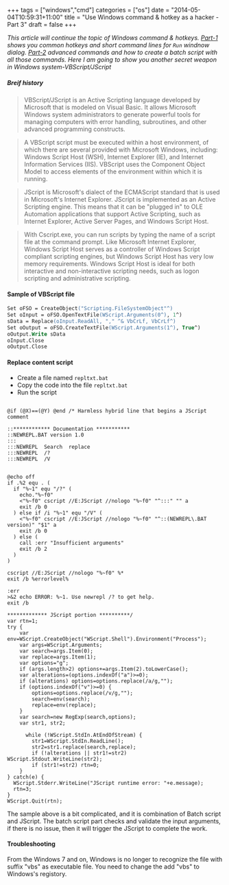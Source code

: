 +++
tags =  ["windows","cmd"]
categories = ["os"]
date = "2014-05-04T10:59:31+11:00"
title = "Use Windows command & hotkey as a hacker - Part 3"
draft = false
+++



*This article will continue the topic of Windows command & hotkeys. [Part-1](/blog/use-windows-command-hotkey-as-hacker-1) shows you common hotkeys and short command lines for `Run` windnow dialog. [Part-2](/os/use-windows-command-hotkey-as-hacker-2) advanced commands and how to create a batch script with all those commands. Here I am going to show you another secret weapon in Windows system-VBScript/JScript*

##### Breif history

> VBScript/JScript is an Active Scripting language developed by Microsoft that is modeled on Visual Basic. It allows Microsoft Windows system administrators to generate powerful tools for managing computers with error handling, subroutines, and other advanced programming constructs. 

> A VBScript script must be executed within a host environment, of which there are several provided with Microsoft Windows, including: Windows Script Host (WSH), Internet Explorer (IE), and Internet Information Services (IIS). VBScript uses the Component Object Model to access elements of the environment within which it is running.

> JScript is Microsoft's dialect of the ECMAScript standard that is used in Microsoft's Internet Explorer. JScript is implemented as an Active Scripting engine. This means that it can be "plugged in" to OLE Automation applications that support Active Scripting, such as Internet Explorer, Active Server Pages, and Windows Script Host.

> With Cscript.exe, you can run scripts by typing the name of a script file at the command prompt. Like Microsoft Internet Explorer, Windows Script Host serves as a controller of Windows Script compliant scripting engines, but Windows Script Host has very low memory requirements. Windows Script Host is ideal for both interactive and non-interactive scripting needs, such as logon scripting and administrative scripting.


#### Sample of VBScript file 

```ps
Set oFSO = CreateObject("Scripting.FileSystemObject"^)
Set oInput = oFSO.OpenTextFile(WScript.Arguments(0^), 1^)
sData = Replace(oInput.ReadAll, "," ^& VbCrLf, VbCrLf^)
Set oOutput = oFSO.CreateTextFile(WScript.Arguments(1^), True^)
oOutput.Write sData
oInput.Close
oOutput.Close

```

#### Replace content script

* Create a file named `repltxt.bat`
* Copy the code into the file `repltxt.bat`
* Run the script


```vbscript

@if (@X)==(@Y) @end /* Harmless hybrid line that begins a JScript comment

::************ Documentation ***********
::NEWREPL.BAT version 1.0
:::
:::NEWREPL  Search  replace
:::NEWREPL  /?
:::NEWREPL  /V


@echo off
if .%2 equ . (
  if "%~1" equ "/?" (
    echo."%~f0"
    <"%~f0" cscript //E:JScript //nologo "%~f0" "^:::" "" a
    exit /b 0
  ) else if /i "%~1" equ "/V" (
    <"%~f0" cscript //E:JScript //nologo "%~f0" "^::(NEWREPL\.BAT version)" "$1" a
    exit /b 0
  ) else (
    call :err "Insufficient arguments"
    exit /b 2
  )
)

cscript //E:JScript //nologo "%~f0" %*
exit /b %errorlevel%

:err
>&2 echo ERROR: %~1. Use newrepl /? to get help.
exit /b

************* JScript portion **********/
var rtn=1;
try {
    var env=WScript.CreateObject("WScript.Shell").Environment("Process");
    var args=WScript.Arguments;
    var search=args.Item(0);
    var replace=args.Item(1);
    var options="g";
    if (args.length>2) options+=args.Item(2).toLowerCase();
    var alterations=(options.indexOf("a")>=0);
    if (alterations) options=options.replace(/a/g,"");
    if (options.indexOf("v")>=0) {
        options=options.replace(/v/g,"");
        search=env(search);
        replace=env(replace);
    }
    var search=new RegExp(search,options);
    var str1, str2;

      while (!WScript.StdIn.AtEndOfStream) {
        str1=WScript.StdIn.ReadLine();
        str2=str1.replace(search,replace);
        if (!alterations || str1!=str2) WScript.Stdout.WriteLine(str2);
        if (str1!=str2) rtn=0;
    }
} catch(e) {
  WScript.Stderr.WriteLine("JScript runtime error: "+e.message);
  rtn=3;
}
WScript.Quit(rtn);

```

 The sample above is a bit complicated, and it is combination of Batch script and JScript.
The batch script part checks and validate the input arguments, if there is no issue, then it will trigger the JScript to complete the work.   


#### Troubleshooting

From the Windows 7 and on, Windows is no longer to recognize the file with suffix "vbs" as executable file. You need to change the add "vbs" to Windows's registory. 